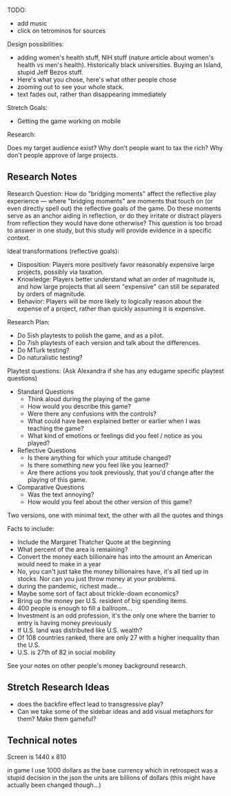 TODO:

 - add music
 - click on tetrominos for sources

Design possibilities:

 - adding women's health stuff, NIH stuff (nature article about women's health vs men's health). Historically black universities. Buying an Island, stupid Jeff Bezos stuff.
 - Here's what you chose, here's what other people chose
 - zooming out to see your whole stack.
 - text fades out, rather than disappearing immediately

Stretch Goals:

 - Getting the game working on mobile

Research:

Does my target audience exist? Why don't people want to tax the rich? Why don't people approve of large projects.

Research Notes
--------------

Research Question: How do "bridging moments" affect the reflective play experience — where "bridging moments" are moments that touch on (or even directly spell out) the reflective goals of the game. Do these moments serve as an anchor aiding in reflection, or do they irritate or distract players from reflection they would have done otherwise? This question is too broad to answer in one study, but this study will provide evidence in a specific context.

Ideal transformations (reflective goals):

 - Disposition: Players more positively favor reasonably expensive large projects, possibly via taxation.
 - Knowledge: Players better understand what an order of magnitude is, and how large projects that all seem "expensive" can still be separated by orders of magnitude.
 - Behavior: Players will be more likely to logically reason about the expense of a project, rather than quickly assuming it is expensive.

Research Plan:

 - Do 5ish playtests to polish the game, and as a pilot.
 - Do 7ish playtests of each version and talk about the differences.
 - Do MTurk testing?
 - Do naturalistic testing?

Playtest questions: (Ask Alexandra if she has any edugame specific playtest questions)

 - Standard Questions
   - Think aloud during the playing of the game
   - How would you describe this game?
   - Were there any confusions with the controls?
   - What could have been explained better or earlier when I was teaching the game?
   - What kind of emotions or feelings did you feel / notice as you played?
 - Reflective Questions
   - Is there anything for which your attitude changed?
   - Is there something new you feel like you learned?
   - Are there actions you took previously, that you'd change after the playing of this game.
 - Comparative Questions
   - Was the text annoying?
   - How would you feel about the other version of this game? 

Two versions, one with minimal text, the other with all the quotes and things

Facts to include:

 - Include the Margaret Thatcher Quote at the beginning
 - What percent of the area is remaining?
 - Convert the money each billionaire has into the amount an American would need to make in a year
 - No, you can't just take the money billionaires have, it's all tied up in stocks. Nor can you just throw money at your problems.
 - during the pandemic, richest made...
 - Maybe some sort of fact about trickle-down economics?
 - Bring up the money per U.S. resident of big spending items.
 - 400 people is enough to fill a ballroom...
 - Investment is an odd profession, it's the only one where the barrier to entry is having money previously
 - If U.S. land was distributed like U.S. wealth?
 - Of 108 countries ranked, there are only 27 with a higher inequality than the U.S.
 - U.S. is 27th of 82 in social mobility

See your notes on other people's money background research.

Stretch Research Ideas
----------------------

 - does the backfire effect lead to transgressive play?
 - Can we take some of the sidebar ideas and add visual metaphors for them? Make them gameful?

Technical notes
---------------

Screen is 1440 x 810

in game I use 1000 dollars as the base currency which in retrospect was a stupid decision
in the json the units are billions of dollars (this might have actually been changed though...)
